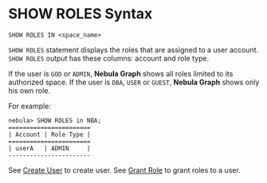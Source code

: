 # SHOW ROLES Syntax

```ngql
SHOW ROLES IN <space_name>
```

`SHOW ROLES` statement displays the roles that are assigned to a user account. `SHOW ROLES` output has these columns: account and role type.

If the user is `GOD` or `ADMIN`, **Nebula Graph** shows all roles limited to its authorized space.
If the user is `DBA`, `USER` or `GUEST`, **Nebula Graph** shows only his own role.

For example:

```ngql
nebula> SHOW ROLES in NBA;
=======================
| Account | Role Type |
=======================
| userA   | ADMIN     |
-----------------------
```

See [Create User](../../../../3.build-develop-and-administration/4.account-management-statements/create-user-syntax.md) to create user. See [Grant Role](../../../../3.build-develop-and-administration/4.account-management-statements/grant-role-syntax.md) to grant roles to a user.
